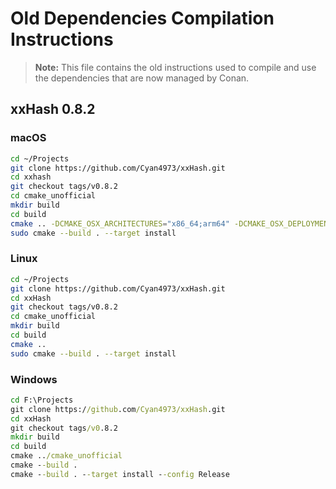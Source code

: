 # Old Dependencies Compilation Instructions

> **Note:** This file contains the old instructions used to compile and use the dependencies that are now managed by Conan.

## xxHash 0.8.2
### macOS
```bash
cd ~/Projects
git clone https://github.com/Cyan4973/xxHash.git
cd xxhash
git checkout tags/v0.8.2
cd cmake_unofficial
mkdir build
cd build
cmake .. -DCMAKE_OSX_ARCHITECTURES="x86_64;arm64" -DCMAKE_OSX_DEPLOYMENT_TARGET="10.15"
sudo cmake --build . --target install
```

### Linux
```bash
cd ~/Projects
git clone https://github.com/Cyan4973/xxHash.git
cd xxHash
git checkout tags/v0.8.2
cd cmake_unofficial
mkdir build
cd build
cmake ..
sudo cmake --build . --target install
```

### Windows
```cmd
cd F:\Projects
git clone https://github.com/Cyan4973/xxHash.git
cd xxHash
git checkout tags/v0.8.2
mkdir build
cd build
cmake ../cmake_unofficial
cmake --build .
cmake --build . --target install --config Release
```